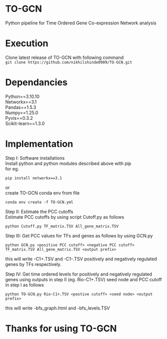 # TO-GCN
Python pipeline for Time Ordered Gene Co-expression Network analysis

# Execution
Clone latest release of TO-GCN with following command \
```git clone https://github.com/nikhilshinde0909/TO-GCN.git```

# Dependancies
Python==3.10.10 \
Networkx==3.1 \
Pandas==1.5.3 \
Numpy==1.25.0 \
Pyvis==0.3.2 \
Scikit-learn==1.3.0 

# Implementation

Step I: Software installations \
Install python and python modules described above with pip \
for eg.

```pip install networkx==3.1```

or \
create TO-GCN conda env from file

```conda env create -f TO-GCN.yml```

Step II: Estimate the PCC cutoffs \
Estimate PCC cutoffs by using script Cutoff.py as follows

```python Cutoff.py TF_matrix.TSV All_gene_matrix.TSV```

Step III: Get PCC values for TFs and genes as follows by using GCN.py 

```python GCN.py <positive PCC cutoff> <negative PCC cutoff> TF_matrix.TSV All_gene_matrix.TSV <output prefix>```

this will write <output prefix>-C1+.TSV and <output prefix>-C1-.TSV positively and negatively regulated genes by TFs respectively. 

Step IV: Get time ordered levels for positively and negatively regulated genes using outputs in step II (eg. Rio-C1+.TSV) seed node and PCC cutoff in step I as follows

```python TO-GCN.py Rio-C1+.TSV <postive cutoff> <seed node> <output prefix>```

this will write <output prefix>-bfs_graph.html and <output prefix>-bfs_levels.TSV

# Thanks for using TO-GCN 
